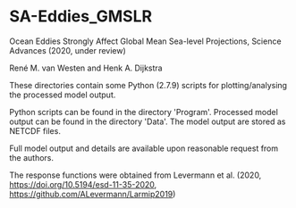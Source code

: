 # SA-Eddies_GMSLR

Ocean Eddies Strongly Affect Global Mean Sea-level Projections, Science Advances (2020, under review)

René M. van Westen and Henk A. Dijkstra

These directories contain some Python (2.7.9) scripts for plotting/analysing the processed model output.

Python scripts can be found in the directory 'Program'.
Processed model output can be found in the directory 'Data'.
The model output are stored as NETCDF files. 

Full model output and details are available upon reasonable request from the authors.

The response functions were obtained from Levermann et al. (2020, https://doi.org/10.5194/esd-11-35-2020, https://github.com/ALevermann/Larmip2019)
